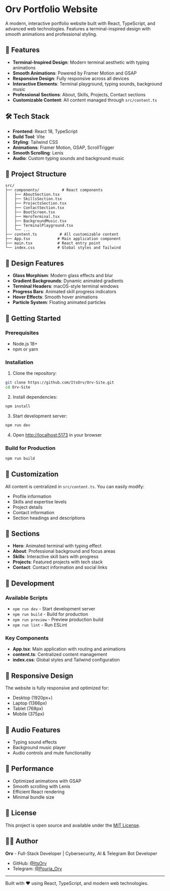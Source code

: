 # Orv Portfolio Website

A modern, interactive portfolio website built with React, TypeScript, and advanced web technologies. Features a terminal-inspired design with smooth animations and professional styling.

## 🚀 Features

- **Terminal-Inspired Design**: Modern terminal aesthetic with typing animations
- **Smooth Animations**: Powered by Framer Motion and GSAP
- **Responsive Design**: Fully responsive across all devices
- **Interactive Elements**: Terminal playground, typing sounds, background music
- **Professional Sections**: About, Skills, Projects, Contact sections
- **Customizable Content**: All content managed through `src/content.ts`

## 🛠️ Tech Stack

- **Frontend**: React 18, TypeScript
- **Build Tool**: Vite
- **Styling**: Tailwind CSS
- **Animations**: Framer Motion, GSAP, ScrollTrigger
- **Smooth Scrolling**: Lenis
- **Audio**: Custom typing sounds and background music

## 📁 Project Structure

```
src/
├── components/          # React components
│   ├── AboutSection.tsx
│   ├── SkillsSection.tsx
│   ├── ProjectsSection.tsx
│   ├── ContactSection.tsx
│   ├── BootScreen.tsx
│   ├── HeroTerminal.tsx
│   ├── BackgroundMusic.tsx
│   ├── TerminalPlayground.tsx
│   └── ...
├── content.ts          # All customizable content
├── App.tsx            # Main application component
├── main.tsx           # React entry point
└── index.css          # Global styles and Tailwind
```

## 🎨 Design Features

- **Glass Morphism**: Modern glass effects and blur
- **Gradient Backgrounds**: Dynamic animated gradients
- **Terminal Headers**: macOS-style terminal windows
- **Progress Bars**: Animated skill progress indicators
- **Hover Effects**: Smooth hover animations
- **Particle System**: Floating animated particles

## 🚀 Getting Started

### Prerequisites

- Node.js 18+ 
- npm or yarn

### Installation

1. Clone the repository:
```bash
git clone https://github.com/ItsOrv/Orv-Site.git
cd Orv-Site
```

2. Install dependencies:
```bash
npm install
```

3. Start development server:
```bash
npm run dev
```

4. Open [http://localhost:5173](http://localhost:5173) in your browser

### Build for Production

```bash
npm run build
```

## 📝 Customization

All content is centralized in `src/content.ts`. You can easily modify:

- Profile information
- Skills and expertise levels
- Project details
- Contact information
- Section headings and descriptions

## 🎯 Sections

- **Hero**: Animated terminal with typing effect
- **About**: Professional background and focus areas
- **Skills**: Interactive skill bars with progress
- **Projects**: Featured projects with tech stack
- **Contact**: Contact information and social links

## 🔧 Development

### Available Scripts

- `npm run dev` - Start development server
- `npm run build` - Build for production
- `npm run preview` - Preview production build
- `npm run lint` - Run ESLint

### Key Components

- **App.tsx**: Main application with routing and animations
- **content.ts**: Centralized content management
- **index.css**: Global styles and Tailwind configuration

## 📱 Responsive Design

The website is fully responsive and optimized for:
- Desktop (1920px+)
- Laptop (1366px)
- Tablet (768px)
- Mobile (375px)

## 🎵 Audio Features

- Typing sound effects
- Background music player
- Audio controls and mute functionality

## 🌟 Performance

- Optimized animations with GSAP
- Smooth scrolling with Lenis
- Efficient React rendering
- Minimal bundle size

## 📄 License

This project is open source and available under the [MIT License](LICENSE).

## 👨‍💻 Author

**Orv** - Full-Stack Developer | Cybersecurity, AI & Telegram Bot Developer

- GitHub: [@ItsOrv](https://github.com/ItsOrv)
- Telegram: [@Pouria_Orv](https://t.me/Pouria_Orv)

---

Built with ❤️ using React, TypeScript, and modern web technologies.
